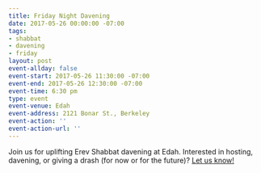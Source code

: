 ```yaml
---
title: Friday Night Davening
date: 2017-05-26 00:00:00 -07:00
tags:
- shabbat
- davening
- friday
layout: post
event-allday: false
event-start: 2017-05-26 11:30:00 -07:00
event-end: 2017-05-26 12:30:00 -07:00
event-time: 6:30 pm
type: event
event-venue: Edah
event-address: 2121 Bonar St., Berkeley
event-action: ''
event-action-url: ''
---
```


Join us for uplifting Erev Shabbat davening at Edah. Interested in hosting, davening, or giving a drash (for now or for the future)? [Let us know!](mailto:info@minyandafna.org)